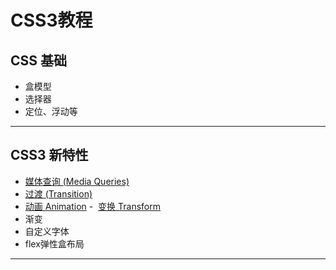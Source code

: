 # CSS3教程

## CSS 基础
- 盒模型
- 选择器
- 定位、浮动等

---

## CSS3 新特性
- [媒体查询 (Media Queries)](https://github.com/qieyif/Learn-CSS/blob/master/media-query.md)
- [过渡 (Transition)](https://github.com/qieyif/Learn-CSS/blob/master/transition.md)
- [动画 Animation](https://github.com/qieyif/Learn-CSS/blob/master/animation.md)
-  [变换 Transform](https://github.com/qieyif/Learn-CSS/blob/master/transform.md)
- 渐变
- 自定义字体
- flex弹性盒布局

---
